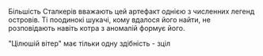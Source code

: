 Більшість Сталкерів вважають цей артефакт однією з численних легенд островів.
Ті поодинокі шукачі, кому вдалося його найти, не розповідають навіть котра з аномалій формує його.

"Цілюшій вітер" має тільки одну здібність - зціл